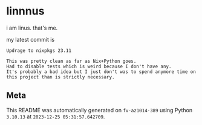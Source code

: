 # linnnus

i am linus. that's me.

my latest commit is

```
Updrage to nixpkgs 23.11

This was pretty clean as far as Nix+Python goes.
Had to disable tests which is weird because I don't have any.
It's probably a bad idea but I just don't was to spend anymore time on
this project than is strictly necessary.
```

## Meta

This README was automatically generated on `fv-az1014-389` using Python
`3.10.13` at `2023-12-25 05:31:57.642709`.
